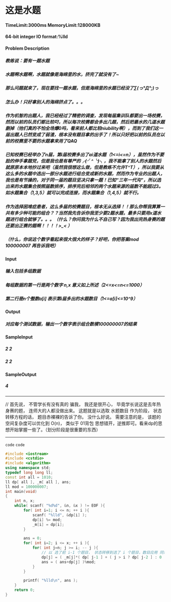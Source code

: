 # 这是水题
#### TimeLimit:3000ms  MemoryLimit:128000KB
#### 64-bit integer IO format:%lld
#### Problem Description
##### 教练说：要有一题水题 

##### 水题啊水题啊，水题就像是海绵里的水，挤完了就没有了~

##### 那么问题就来了，现在要找一题水题，但是海绵里的水题已经没了∑(っ°Д°;)っ

##### 怎么办！只好拿别人的海绵挤点了。。。

##### 作为机智的出题人，我已经经过了精密的调查，发现每届集训队都要出一场校赛，然而以前的队员们都比较叼，所以每次校赛都会多出几题，然后把最水的几道水题删掉（他们真的不怕全场爆0吗，看来前人都比较niubility啊），而到了我们这一届出题人已然变成了弱渣，根本没有题目拿的出手了！所以只好把以前的队员在以前的校赛里不要的水题拿来用了QAQ

##### 已知校赛已经举办了n届，第i届校赛多出了ai道水题（1<=i<=n），虽然作为不要脸的伸手拿题党，但是我也是有尊严的╭(╯^╰)╮，我不能拿了别人的水题然后就原原本本地抄过来吧（虽然我很想这么做，但是教练不允许T^T），所以我要从这么多的水题中选出一部分水题进行组合变成新的水题，然而作为专业的出题人，我也是有节操的，对于同一届的题目坚决只拿一题！已知“三年一代沟”，所以选出来的水题集合按照届数排序，排序完后相邻的两个水题来源的届数不能超过3。如水题集合（1,3,5）就可以完成连接，而水题集合（1,4,5）就不行。

##### 作为选择困难症患者，这么多届的校赛题目，根本无从选择！！那么你帮我算算一共有多少种可能的组合？？当然我先告诉你我至少要2题水题，最多只要用x道水题进行组合就够了。。。（什么？你问我为什么不自己写？因为我出完热身赛的题还要出正赛的题啊！！！！>_< ）

##### （什么，你说这个数字看起来很大很大的样子？好吧，你把答案mod 100000007 再告诉我吧）

#### Input
##### 输入包括多组数据

##### 每组数据的第一行是两个数字 n,x 意义如上所述（2<=x<=n<=1000）

##### 第二行是n个整数a[i] 表示第i届多出的水题数目（1<=a[i]<=10^9）

#### Output
##### 对应每个测试数据，输出一个数字表示组合数模100000007的结果

#### SampleInput
##### 2 2
##### 2 2
#### SampleOutput
##### 4

----
// 首先说， 不管学长有没有真的 骗我， 我还是很开心， 毕竟学长说这是去年热身赛的题， 连师大的人都没做出来。 这题就是以选取 水题数目 作为阶段， 状态转移方程的话， 题目赤裸裸的告诉了你。 没什么好说。 需要注意的是， 该题的空间复杂度可以优化到 O(n)， 类似于 01背包 思想错开，逆推即可。看来dp的思想开始掌握一些了。（划分阶段是很重要的东西）

----

`` code ``   `` code ``
````` c++
#include <iostream>
#include <cstdio>
#include <algorithm>
using namespace std;
typedef long long ll;
const int all = 1010;
ll dp[ all ], _m[ all ], ans;
ll mod = 100000007;
int main(void)
{
    int n, x;
    while( scanf( "%d%d", &n, &x ) != EOF ){
        for( int i=1; i <= n; ++ i ){
            scanf( "%lld", &dp[i] );
            dp[i] %= mod;
            _m[i] = dp[i];
        }

        ans = 0;
        for( int i=2; i <= x; ++ i ){
            for( int j=n; j >= i; -- j ){
                // 以 选了前 i-1 个题目， 状态转移到选了 i 个题目，数目应用 同余定理，直接取余。 
                dp[j] = ( _m[j]*( dp[ j-1 ] + ( j > i ? dp[ j-2 ] : 0  ) ) )%mod;
                ans = ( ans+dp[j] )%mod;
            }
        }

        printf( "%lld\n", ans );
    }
    return 0;
}
